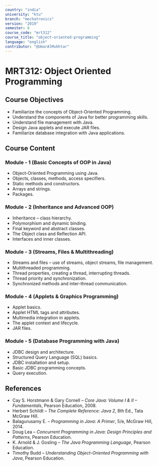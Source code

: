 ```yaml
---
country: "india"
university: "ktu"
branch: "mechatronics"
version: "2019"
semester: 6
course_code: "mrt312"
course_title: "object-oriented-programming"
language: "english"
contributor: "@UmarAlMukhtar"
---
```


# MRT312: Object Oriented Programming  

## Course Objectives  

* Familiarize the concepts of Object-Oriented Programming.  
* Understand the components of Java for better programming skills.  
* Understand file management with Java.  
* Design Java applets and execute JAR files.  
* Familiarize database integration with Java applications.  

## Course Content  

### Module - 1 (Basic Concepts of OOP in Java)  

* Object-Oriented Programming using Java.  
* Objects, classes, methods, access specifiers.  
* Static methods and constructors.  
* Arrays and strings.  
* Packages.  

### Module - 2 (Inheritance and Advanced OOP)  

* Inheritance – class hierarchy.  
* Polymorphism and dynamic binding.  
* Final keyword and abstract classes.  
* The Object class and Reflection API.  
* Interfaces and inner classes.  

### Module - 3 (Streams, Files & Multithreading)  

* Streams and files – use of streams, object streams, file management.  
* Multithreaded programming.  
* Thread properties, creating a thread, interrupting threads.  
* Thread priority and synchronization.  
* Synchronized methods and inter-thread communication.  

### Module - 4 (Applets & Graphics Programming)  

* Applet basics.  
* Applet HTML tags and attributes.  
* Multimedia integration in applets.  
* The applet context and lifecycle.  
* JAR files.  

### Module - 5 (Database Programming with Java)  

* JDBC design and architecture.  
* Structured Query Language (SQL) basics.  
* JDBC installation and setup.  
* Basic JDBC programming concepts.  
* Query execution.  

## References  

* Cay S. Horstmann & Gary Cornell – *Core Java: Volume I & II – Fundamentals*, Pearson Education, 2008.  
* Herbert Schildt – *The Complete Reference: Java 2*, 8th Ed., Tata McGraw Hill.  
* Balagurusamy E. – *Programming in Java: A Primer*, 5/e, McGraw Hill, 2014.  
* Doug Lea – *Concurrent Programming in Java: Design Principles and Patterns*, Pearson Education.  
* K. Arnold & J. Gosling – *The Java Programming Language*, Pearson Education.  
* Timothy Budd – *Understanding Object-Oriented Programming with Java*, Pearson Education.  

